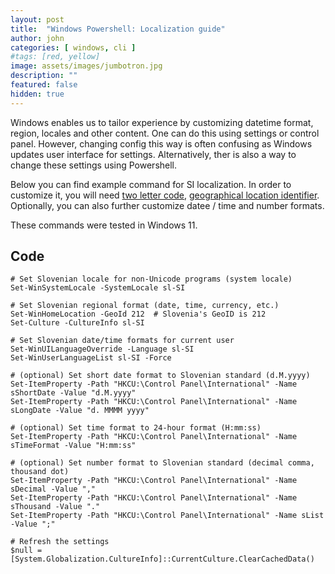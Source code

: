 ```yaml
---
layout: post
title:  "Windows Powershell: Localization guide"
author: john
categories: [ windows, cli ]
#tags: [red, yellow]
image: assets/images/jumbotron.jpg
description: ""
featured: false
hidden: true
---
```


Windows enables us to tailor experience by customizing datetime format, region, locales and other content. One can do this using settings or control panel. However, changing config this way is often confusing as Windows updates user interface for settings. Alternatively, ther is also a way to change these settings using Powershell.

Below you can find example command for SI localization. In order to customize it, you will need [two letter code](https://en.wikipedia.org/wiki/ISO_3166-1_alpha-2), [geographical location identifier](https://learn.microsoft.com/en-us/windows/win32/intl/table-of-geographical-locations). Optionally, you can also further customize datee / time and number formats. 

These commands were tested in Windows 11.

## Code

  
    # Set Slovenian locale for non-Unicode programs (system locale)
    Set-WinSystemLocale -SystemLocale sl-SI

    # Set Slovenian regional format (date, time, currency, etc.)
    Set-WinHomeLocation -GeoId 212  # Slovenia's GeoID is 212
    Set-Culture -CultureInfo sl-SI

    # Set Slovenian date/time formats for current user
    Set-WinUILanguageOverride -Language sl-SI
    Set-WinUserLanguageList sl-SI -Force

    # (optional) Set short date format to Slovenian standard (d.M.yyyy)
    Set-ItemProperty -Path "HKCU:\Control Panel\International" -Name sShortDate -Value "d.M.yyyy"
    Set-ItemProperty -Path "HKCU:\Control Panel\International" -Name sLongDate -Value "d. MMMM yyyy"

    # (optional) Set time format to 24-hour format (H:mm:ss)
    Set-ItemProperty -Path "HKCU:\Control Panel\International" -Name sTimeFormat -Value "H:mm:ss"

    # (optional) Set number format to Slovenian standard (decimal comma, thousand dot)
    Set-ItemProperty -Path "HKCU:\Control Panel\International" -Name sDecimal -Value ","
    Set-ItemProperty -Path "HKCU:\Control Panel\International" -Name sThousand -Value "."
    Set-ItemProperty -Path "HKCU:\Control Panel\International" -Name sList -Value ";"

    # Refresh the settings
    $null = [System.Globalization.CultureInfo]::CurrentCulture.ClearCachedData()

